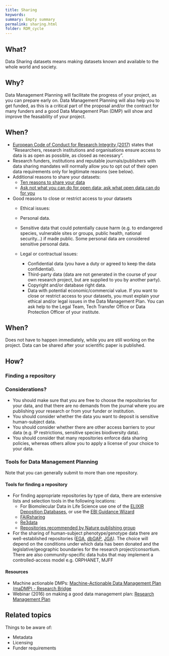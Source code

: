 ```yaml
---
title: Sharing
keywords:
summary: Empty summary
permalink: sharing.html
folder: RDM_cycle
---
```


## What?
Data Sharing datasets means making datasets known and available to the whole world and society.  

## Why?
Data Management Planning will facilitate the progress of your project, as you can prepare early on. Data Management Planning will also help you to get funded, as this is a critical part of the proposal and/or the contract for many funders and a good Data Management Plan (DMP) will show and improve the feasability of your project.

## When?
* [European Code of Conduct for Research Integrity (2017)](https://www.allea.org/wp-content/uploads/2017/05/ALLEA-European-Code-of-Conduct-for-Research-Integrity-2017.pdf) states that “Researchers, research institutions and organisations ensure access to data is as open as possible, as closed as necessary”.
* Research funders, institutions and reputable journals/publishers with data sharing mandates will normally allow you to opt out of their open data requirements only for legitimate reasons (see below).
* Additional reasons to share your datasets:
  - [Ten reasons to share your data](https://www.natureindex.com/news-blog/ten-reasons-to-share-your-data)
  - [Ask not what you can do for open data; ask what open data can do for you](http://blogs.nature.com/naturejobs/2017/06/19/ask-not-what-you-can-do-for-open-data-ask-what-open-data-can-do-for-you/)
* Good reasons to close or restrict access to your datasets
  - Ethical issues:
  - Personal data.

  - Sensitive data that could potentially cause harm (e.g. to endangered species, vulnerable sites or groups, public health, national security…) if made public. Some personal data are considered sensitive personal data.
  - Legal or contractual issues:
    - Confidential data (you have a duty or agreed to keep the data confidential).
    - Third-party data (data are not generated in the course of your own research project, but are supplied to you by another party).  
    - Copyright and/or database right data.
    - Data with potential economic/commercial value.
If you want to close or restrict access to your datasets, you must explain your ethical and/or legal issues in the Data Management Plan. You can ask help to the Legal Team, Tech Transfer Office or Data Protection Officer of your institute.

## When?
Does not have to happen immediately, while you are still working on the project. Data can be shared after your scientific paper is published.

## How?
### Finding a repository

### Considerations?
* You should make sure that you are free to choose the repositories for your data, and that there are no demands from the journal where you are publishing your research or from your funder or institution.
* You should consider whether the data you want to deposit is sensitive human-subject data.
* You should consider whether there are other access barriers to your data (e.g. IP restrictions, sensitive species biodiversity data).
* You should consider that many repositories enforce data sharing policies, whereas others allow you to apply a license of your choice to your data.


### Tools for Data Management Planning
Note that you can generally submit to more than one repository.

#### Tools for finding a repository
* For finding appropriate repositories by type of data, there are extensive lists and selection tools in the following locations:
  - For Biomolecular Data in Life Science use one of the [ELIXIR Deposition Databases](https://elixir-europe.org/platforms/data/elixir-deposition-databases), or use the [EBI Guidance Wizard](https://www.ebi.ac.uk/submission/) 
  - [FAIRsharing](https://fairsharing.org/)
  - [Re3data](https://re3data.org/)
  - [Repositories recommended by Nature publishing group](https://www.nature.com/sdata/policies/repositories)
* For the sharing of human-subject phenotype/genotype data there are well-established repositories ([EGA](https://ega-archive.org/), [dbGAP](https://www.ncbi.nlm.nih.gov/gap/), [JGA](https://www.ddbj.nig.ac.jp/jga/index-e.html)). The choice will depend on the conditions under which data has been donated and the legislative/geographic boundaries for the research project/consortium. There are also community-specific data hubs that may implement a controlled-access model e.g. ORPHANET, MJFF

#### Resources 
* Machine actionable DMPs: [Machine-Actionable Data Management Plan (maDMP) - Research Bridge](https://library.ust.hk/sc/machine-actionable-dmp/)
* Webinar (2016) on making a good data management plan: [Research Management Plan](https://researcheracademy.elsevier.com/research-preparation/research-data-management/creating-good-research-data-management-plan)

## Related topics
Things to be aware of:
* Metadata
* Licensing
* Funder requirements
